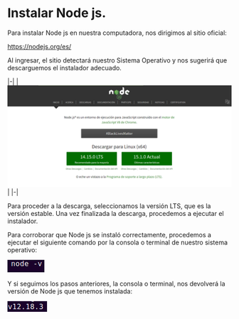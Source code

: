 # Instalar Node js.

Para instalar Node js en nuestra computadora, nos dirigimos al sitio oficial:

<https://nodejs.org/es/>

Al ingresar, el sitio detectará nuestro Sistema Operativo y nos sugerirá que descarguemos el instalador adecuado.

|-|
| ![Sublime text](./img/nodejs.png) |
|-|

Para proceder a la descarga, seleccionamos la versión LTS, que es la versión estable.
Una vez finalizada la descarga, procedemos a ejecutar el instalador.

Para corroborar que Node js se instaló correctamente, procedemos a ejecutar el siguiente comando por la consola o terminal de nuestro sistema operativo:

![Sublime text](./img/node_verificar.png)

Y si seguimos los pasos anteriores, la consola o terminal, nos devolverá la versión de Node js que tenemos instalada:

![Sublime text](./img/node_version.png)


